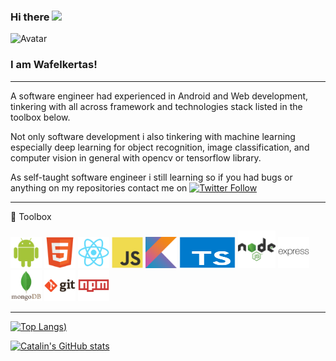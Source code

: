 ### Hi there <img src="https://raw.githubusercontent.com/MartinHeinz/MartinHeinz/master/wave.gif" width="30px">
<img src="https://avatars.githubusercontent.com/u/57066616?v=4" alt="Avatar" width="100" height="100"/>

###  I am Wafelkertas!
---




A software engineer had experienced in Android and Web development, tinkering with all across framework and technologies stack listed in the toolbox below.

Not only software development i also tinkering with machine learning especially deep learning for object recognition, image classification, and computer vision in general with  opencv or tensorflow library.

As self-taught software engineer i still learning so if you had bugs or anything on my repositories contact me on 
[![Twitter Follow](https://img.shields.io/twitter/follow/WaffleanPancake?label=People%20following%20me%20on%20Twitter&style=social)](https://twitter.com/intent/follow?screen_name=WaffleanPancake)




---

🧰 Toolbox

<img src="https://github.com/devicons/devicon/blob/master/icons/android/android-plain.svg" alt="CSS" width="50" height="50"/> <img src="https://github.com/devicons/devicon/blob/master/icons/html5/html5-original.svg" alt="HTML" width="50" height="50"/> <img src="https://github.com/devicons/devicon/blob/master/icons/react/react-original.svg" alt="React" width="50" height="50"/> 
<img src="https://github.com/devicons/devicon/blob/master/icons/javascript/javascript-original.svg" alt="JavaScript" width="50" height="50"/> 
<img src="https://github.com/devicons/devicon/blob/master/icons/kotlin/kotlin-original.svg" alt="Kotlin" width="50" height="50"/>
<img src="https://github.com/devicons/devicon/blob/master/icons/typescript/typescript-original.svg" alt="Typescript" width="90" height="50"/> 
<img src="https://github.com/devicons/devicon/blob/master/icons/nodejs/nodejs-original-wordmark.svg" alt="NodeJS" width="60" height="60"/>
<img src="https://github.com/devicons/devicon/blob/master/icons/express/express-original-wordmark.svg" alt="ExpressJS" width="50" height="50"/> 
<img src="https://github.com/devicons/devicon/blob/master/icons/mongodb/mongodb-original-wordmark.svg" alt="MongoDB" width="50" height="50"/>
<img src="https://github.com/devicons/devicon/blob/master/icons/git/git-original-wordmark.svg" alt="Git" width="50" height="50"/>
<img src="https://github.com/devicons/devicon/blob/master/icons/npm/npm-original-wordmark.svg" alt="npm" width="50" height="50"/>

---

[![Top Langs](https://github-readme-stats.vercel.app/api/top-langs/?username=Wafelkertas&hide=java,html,css&theme=radical))](https://github.com/Wafelkertas/github-readme-stats)

[![Catalin's GitHub stats](https://github-readme-stats.vercel.app/api?username=Wafelkertas&theme=radical)](https://github.com/Wafelkertas/github-readme-stats)

